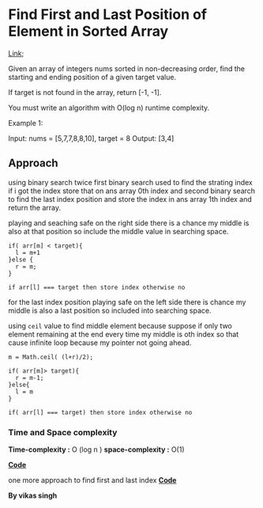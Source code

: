 # Find First and Last Position of Element in Sorted Array
[Link](https://leetcode.com/problems/find-first-and-last-position-of-element-in-sorted-array/description/);

Given an array of integers nums sorted in non-decreasing order, find the starting and ending position of a given target value.

If target is not found in the array, return [-1, -1].

You must write an algorithm with O(log n) runtime complexity.

 

Example 1:

Input: nums = [5,7,7,8,8,10], target = 8
Output: [3,4]


## Approach 

using binary search twice first binary search used to find the strating index if i got the index store that on ans array 0th index and second binary search to find the last index position and store the index in ans array 1th index and return the array.

playing and seaching safe on the right side there is a chance my middle is also at that position so include the middle value in searching space.

```
if( arr[m] < target){
  l = m+1
}else {
  r = m; 
}

if arr[l] === target then store index otherwise no
```

for the last index position playing safe on the left side there is chance my middle is also a last position so included into searching space.

using `ceil` value to find middle element because suppose if only two element remaining at the end every time my middle is oth index so that cause infinite loop because my pointer not going ahead.

```
m = Math.ceil( (l+r)/2);

if( arr[m]> target){
  r = m-1;
}else{
  l = m
}

if( arr[l] === target) then store index otherwise no
```

### Time and Space complexity 

**Time-complexity :** O (log n )
**space-complexity :** O(1)

**[Code](./solution.js)**

one more approach to find first and last index **[Code](./2-approach.js)**

**By vikas singh**